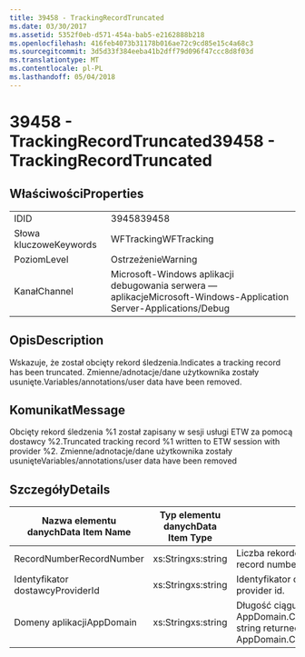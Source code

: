 ```yaml
---
title: 39458 - TrackingRecordTruncated
ms.date: 03/30/2017
ms.assetid: 5352f0eb-d571-454a-bab5-e2162888b218
ms.openlocfilehash: 416feb4073b31178b016ae72c9cd85e15c4a68c3
ms.sourcegitcommit: 3d5d33f384eeba41b2dff79d096f47ccc8d8f03d
ms.translationtype: MT
ms.contentlocale: pl-PL
ms.lasthandoff: 05/04/2018
---
```

# <a name="39458---trackingrecordtruncated"></a><span data-ttu-id="01665-102">39458 - TrackingRecordTruncated</span><span class="sxs-lookup"><span data-stu-id="01665-102">39458 - TrackingRecordTruncated</span></span>
## <a name="properties"></a><span data-ttu-id="01665-103">Właściwości</span><span class="sxs-lookup"><span data-stu-id="01665-103">Properties</span></span>  
  
|||  
|-|-|  
|<span data-ttu-id="01665-104">ID</span><span class="sxs-lookup"><span data-stu-id="01665-104">ID</span></span>|<span data-ttu-id="01665-105">39458</span><span class="sxs-lookup"><span data-stu-id="01665-105">39458</span></span>|  
|<span data-ttu-id="01665-106">Słowa kluczowe</span><span class="sxs-lookup"><span data-stu-id="01665-106">Keywords</span></span>|<span data-ttu-id="01665-107">WFTracking</span><span class="sxs-lookup"><span data-stu-id="01665-107">WFTracking</span></span>|  
|<span data-ttu-id="01665-108">Poziom</span><span class="sxs-lookup"><span data-stu-id="01665-108">Level</span></span>|<span data-ttu-id="01665-109">Ostrzeżenie</span><span class="sxs-lookup"><span data-stu-id="01665-109">Warning</span></span>|  
|<span data-ttu-id="01665-110">Kanał</span><span class="sxs-lookup"><span data-stu-id="01665-110">Channel</span></span>|<span data-ttu-id="01665-111">Microsoft-Windows aplikacji debugowania serwera — aplikacje</span><span class="sxs-lookup"><span data-stu-id="01665-111">Microsoft-Windows-Application Server-Applications/Debug</span></span>|  
  
## <a name="description"></a><span data-ttu-id="01665-112">Opis</span><span class="sxs-lookup"><span data-stu-id="01665-112">Description</span></span>  
 <span data-ttu-id="01665-113">Wskazuje, że został obcięty rekord śledzenia.</span><span class="sxs-lookup"><span data-stu-id="01665-113">Indicates a tracking record has been truncated.</span></span> <span data-ttu-id="01665-114">Zmienne/adnotacje/dane użytkownika zostały usunięte.</span><span class="sxs-lookup"><span data-stu-id="01665-114">Variables/annotations/user data have been removed.</span></span>  
  
## <a name="message"></a><span data-ttu-id="01665-115">Komunikat</span><span class="sxs-lookup"><span data-stu-id="01665-115">Message</span></span>  
 <span data-ttu-id="01665-116">Obcięty rekord śledzenia %1 został zapisany w sesji usługi ETW za pomocą dostawcy %2.</span><span class="sxs-lookup"><span data-stu-id="01665-116">Truncated tracking record %1 written to ETW session with provider %2.</span></span> <span data-ttu-id="01665-117">Zmienne/adnotacje/dane użytkownika zostały usunięte</span><span class="sxs-lookup"><span data-stu-id="01665-117">Variables/annotations/user data have been removed</span></span>  
  
## <a name="details"></a><span data-ttu-id="01665-118">Szczegóły</span><span class="sxs-lookup"><span data-stu-id="01665-118">Details</span></span>  
  
|<span data-ttu-id="01665-119">Nazwa elementu danych</span><span class="sxs-lookup"><span data-stu-id="01665-119">Data Item Name</span></span>|<span data-ttu-id="01665-120">Typ elementu danych</span><span class="sxs-lookup"><span data-stu-id="01665-120">Data Item Type</span></span>|<span data-ttu-id="01665-121">Opis</span><span class="sxs-lookup"><span data-stu-id="01665-121">Description</span></span>|  
|--------------------|--------------------|-----------------|  
|<span data-ttu-id="01665-122">RecordNumber</span><span class="sxs-lookup"><span data-stu-id="01665-122">RecordNumber</span></span>|<span data-ttu-id="01665-123">xs:String</span><span class="sxs-lookup"><span data-stu-id="01665-123">xs:string</span></span>|<span data-ttu-id="01665-124">Liczba rekordów śledzenia.</span><span class="sxs-lookup"><span data-stu-id="01665-124">The tracking record number.</span></span>|  
|<span data-ttu-id="01665-125">Identyfikator dostawcy</span><span class="sxs-lookup"><span data-stu-id="01665-125">ProviderId</span></span>|<span data-ttu-id="01665-126">xs:String</span><span class="sxs-lookup"><span data-stu-id="01665-126">xs:string</span></span>|<span data-ttu-id="01665-127">Identyfikator dostawcy ETW.</span><span class="sxs-lookup"><span data-stu-id="01665-127">The ETW provider id.</span></span>|  
|<span data-ttu-id="01665-128">Domeny aplikacji</span><span class="sxs-lookup"><span data-stu-id="01665-128">AppDomain</span></span>|<span data-ttu-id="01665-129">xs:String</span><span class="sxs-lookup"><span data-stu-id="01665-129">xs:string</span></span>|<span data-ttu-id="01665-130">Długość ciągu zwróconego przez AppDomain.CurrentDomain.FriendlyName.</span><span class="sxs-lookup"><span data-stu-id="01665-130">The string returned by AppDomain.CurrentDomain.FriendlyName.</span></span>|
